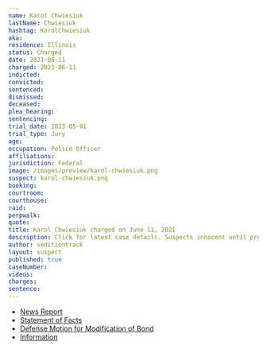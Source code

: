 ```yaml
---
name: Karol Chwiesiuk
lastName: Chwiesiuk
hashtag: KarolChwiesiuk
aka:
residence: Illinois
status: Charged
date: 2021-06-11
charged: 2021-06-11
indicted:
convicted:
sentenced:
dismissed:
deceased:
plea_hearing:
sentencing:
trial_date: 2023-05-01
trial_type: Jury
age:
occupation: Police Officer
affiliations:
jurisdiction: Federal
image: /images/preview/karol-chwiesiuk.png
suspect: karol-chwiesiuk.png
booking:
courtroom:
courthouse:
raid:
perpwalk:
quote:
title: Karol Chwiesiuk charged on June 11, 2021
description: Click for latest case details. Suspects innocent until proven guilty.
author: seditiontrack
layout: suspect
published: true
caseNumber:
videos:
charges:
sentence:
---
```


- [News Report](https://chicago.cbslocal.com/2021/06/11/cpd-officer-charged-capitol-riot/)
- [Statement of Facts](https://www.justice.gov/usao-dc/case-multi-defendant/file/1403441/download)
- [Defense Motion for Modification of Bond](https://extremism.gwu.edu/sites/g/files/zaxdzs2191/f/Karol%20Chwiesiuk%20Motion%20to%20Mofidy%20Conditions%20of%20Release.pdf)
- [Information](https://extremism.gwu.edu/sites/g/files/zaxdzs2191/f/Karol%20Chwiesiuk%20Information.pdf)
